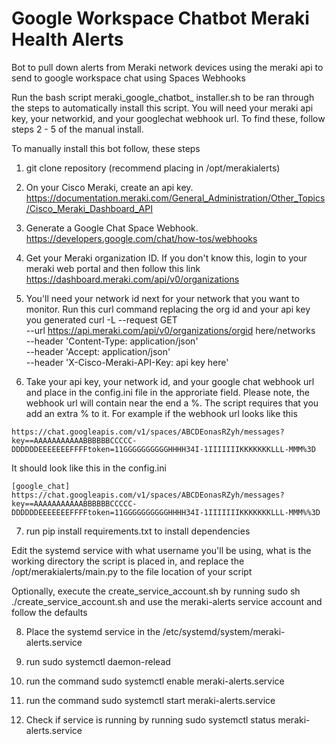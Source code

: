 # Google Workspace Chatbot Meraki Health Alerts
Bot to pull down alerts from Meraki network devices using the meraki api to send to google workspace chat using Spaces Webhooks

Run the bash script meraki_google_chatbot_ installer.sh to be ran through the steps to automatically install this script. You will need your meraki api key, your networkid, and your googlechat webhook url. To find these, follow steps 2 - 5 of the manual install.

To manually install this bot follow, these steps
1. git clone repository (recommend placing in /opt/merakialerts)

2. On your Cisco Meraki, create an api key. https://documentation.meraki.com/General_Administration/Other_Topics/Cisco_Meraki_Dashboard_API

3. Generate a Google Chat Space Webhook. https://developers.google.com/chat/how-tos/webhooks

4. Get your Meraki organization ID. If you don't know this, login to your meraki web portal and then follow this link https://dashboard.meraki.com/api/v0/organizations

5. You'll need your network id next for your network that you want to monitor. Run this curl command replacing the org id and your api key you generated
curl -L --request GET \
--url https://api.meraki.com/api/v0/organizations/orgid here/networks \
--header 'Content-Type: application/json' \
--header 'Accept: application/json' \
--header 'X-Cisco-Meraki-API-Key: api key here'

6. Take your api key, your network id, and your google chat webhook url and place in the config.ini file in the approriate field. Please note, the webhook url will contain near the end a %. The script requires that you add an extra % to it. For example if the webhook url looks like this
```
https://chat.googleapis.com/v1/spaces/ABCDEonasRZyh/messages?key==AAAAAAAAAAABBBBBBCCCCC-DDDDDDEEEEEEEFFFFtoken=11GGGGGGGGGGHHHH34I-1IIIIIIIKKKKKKKLLL-MMM%3D
```

It should look like this in the config.ini
```
[google_chat]
https://chat.googleapis.com/v1/spaces/ABCDEonasRZyh/messages?key==AAAAAAAAAAABBBBBBCCCCC-DDDDDDEEEEEEEFFFFtoken=11GGGGGGGGGGHHHH34I-1IIIIIIIKKKKKKKLLL-MMM%%3D
```
7. run pip install requirements.txt to install dependencies

Edit the systemd service with what username you'll be using, what is the working directory the script is placed in, and replace the /opt/merakialerts/main.py to the file location of your script

Optionally, execute the create_service_account.sh by running sudo sh ./create_service_account.sh and use the meraki-alerts service account and follow the defaults

8. Place the systemd service in the /etc/systemd/system/meraki-alerts.service

9. run sudo systemctl daemon-relead

10. run the command sudo systemctl enable meraki-alerts.service

11. run the command sudo systemctl start meraki-alerts.service

12. Check if service is running by running sudo systemctl status meraki-alerts.service

